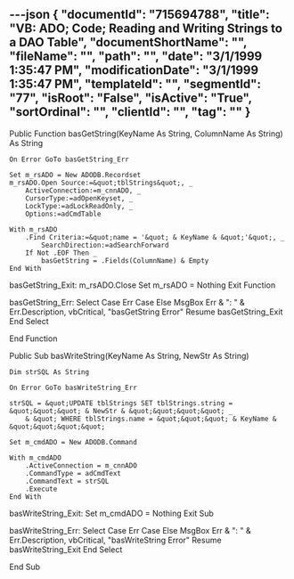---json
{
  "documentId": "715694788",
  "title": "VB: ADO; Code; Reading and Writing Strings to a DAO Table",
  "documentShortName": "",
  "fileName": "",
  "path": "",
  "date": "3/1/1999 1:35:47 PM",
  "modificationDate": "3/1/1999 1:35:47 PM",
  "templateId": "",
  "segmentId": "77",
  "isRoot": "False",
  "isActive": "True",
  "sortOrdinal": "",
  "clientId": "",
  "tag": ""
}
---

Public Function basGetString(KeyName As String, ColumnName As String) As String
    
    On Error GoTo basGetString_Err
    
    Set m_rsADO = New ADODB.Recordset
    m_rsADO.Open Source:=&quot;tblStrings&quot;, _
        ActiveConnection:=m_cnnADO, _
        CursorType:=adOpenKeyset, _
        LockType:=adLockReadOnly, _
        Options:=adCmdTable

    With m_rsADO
        .Find Criteria:=&quot;name = '&quot; & KeyName & &quot;'&quot;, _
            SearchDirection:=adSearchForward
        If Not .EOF Then _
            basGetString = .Fields(ColumnName) & Empty
    End With
    
basGetString_Exit:
    m_rsADO.Close
    Set m_rsADO = Nothing
    Exit Function
    
basGetString_Err:
    Select Case Err
        Case Else
            MsgBox Err & &quot;: &quot; & Err.Description, vbCritical, &quot;basGetString Error&quot;
            Resume basGetString_Exit
    End Select
    
End Function

Public Sub basWriteString(KeyName As String, NewStr As String)
    
    Dim strSQL As String
    
    On Error GoTo basWriteString_Err
    
    strSQL = &quot;UPDATE tblStrings SET tblStrings.string = &quot;&quot;&quot; & NewStr & &quot;&quot;&quot;&quot; _
        & &quot; WHERE tblStrings.name = &quot;&quot;&quot; & KeyName & &quot;&quot;&quot;&quot;
    
    Set m_cmdADO = New ADODB.Command
    
    With m_cmdADO
        .ActiveConnection = m_cnnADO
        .CommandType = adCmdText
        .CommandText = strSQL
        .Execute
    End With
    
basWriteString_Exit:
    Set m_cmdADO = Nothing
    Exit Sub
    
basWriteString_Err:
    Select Case Err
        Case Else
            MsgBox Err & &quot;: &quot; & Err.Description, vbCritical, &quot;basWriteString Error&quot;
            Resume basWriteString_Exit
    End Select
    
End Sub
